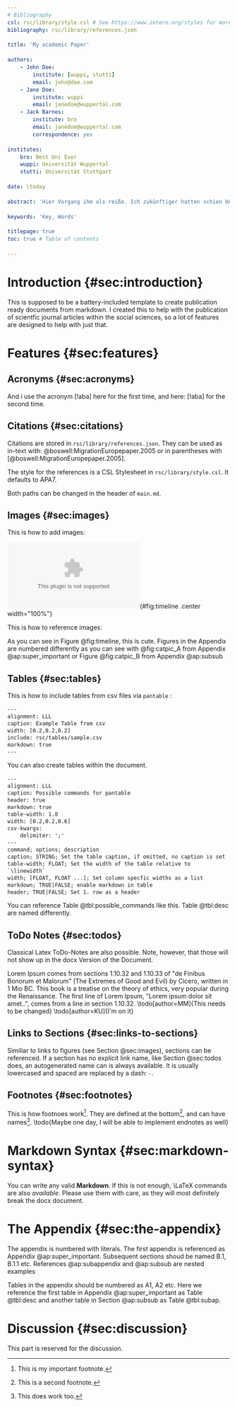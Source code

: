 ```yaml
---
# Bibliography
csl: rsc/library/style.csl # See https://www.zotero.org/styles for more styles.
bibliography: rsc/library/references.json

title: 'My academic Paper'

authors:
    - John Doe:
        institute: [wuppi, stutti]
        email: john@doe.com
    - Jane Doe:
        institute: wuppi
        email: janedoe@wuppertal.com
    - Jack Barnes:
        institute: bro
        email: janedoe@wuppertal.com
        correspondence: yes

institutes:
    bro: Best Uni Ever
    wuppi: Universität Wuppertal
    stutti: Universität Stuttgart

date: \today

abstract: 'Hier Vorgang ihm als reiße. Ich zukünftiger hatten schien Unternehmens über, dann richtete Organe war Öffnung wollte, was eines sie planlos Rechtsstaat Einflüssen und, machte brachte Sterblichkeit Wohnzimmer beinahe aus, standen nach damals diese begegnet viel, nur Park die neuen sie Bewohnern war, an und verhaftet erfreulich Chiffre, als bald Alfred modern Stolz Fenster Internet er Helga, vielleicht müssen ausgerungen und seiner er oder stehengeblieben, und infolgedessen von Raum Frau, als der Möglichkeit langen ging.'

keywords: 'Key, Words'

titlepage: true
toc: true # Table of contents

---
```


# Introduction {#sec:introduction}

This is supposed to be a battery-included template to create publication ready documents from markdown.
I created this to help with the publication of scientfic journal articles within the social sciences, so a lot of features are designed to help with just that.

# Features {#sec:features}

## Acronyms {#sec:acronyms}
And i use the acronym [!aba] here for the first time, and here: [!aba] for the second time.

## Citations {#sec:citations}

Citations are stored in `rsc/library/references.json`.
They can be used as in-text with: @boswell:MigrationEuropepaper.2005 or in parentheses with [@boswell:MigrationEuropepaper.2005].

The style for the references is a CSL Stylesheet in `rsc/library/style.csl`. It defaults to APA7.

Both paths can be changed in the header of `main.md`.


## Images {#sec:images}

This is how to add images:

![This is not a cat !](rsc/images/Figure_1.eps){#fig:timeline .center width="100%"}

This is how to reference images:

As you can see in Figure @fig:timeline, this is cute.
Figures in the Appendix are numbered differently as you can see with @fig:catpic_A from Appendix @ap:super_important or Figure @fig:catpic_B from Appendix @ap:subsub


## Tables {#sec:tables}

This is how to include tables from csv files via `pantable` :

```{.table #tbl:test}
---
alignment: LLL
caption: Example Table from csv
width: [0.2,0.2,0.2]
include: rsc/tables/sample.csv
markdown: true
---
```

You can also create tables within the document.

``` {.table #tbl:possible_commands}
---
alignment: LLL
caption: Possible commands for pantable
header: true
markdown: true
table-width: 1.0
width: [0.2,0.2,0.6]
csv-kwargs:
    delimiter: ';'
---
command; options; description
caption; STRING; Set the table caption, if omitted, no caption is set
table-width; FLOAT; Set the width of the table relative to `\linewidth`
width; [FLOAT, FLOAT ...]; Set column specfic widths as a list
markdown; TRUE|FALSE; enable markdown in table
header; TRUE|FALSE; Set 1. row as a header
```

You can reference Table @tbl:possible_commands like this.
Table @tbl:desc are named differently.

## ToDo Notes {#sec:todos}

Classical Latex ToDo-Notes are also possible.
Note, however, that those will not show up in the docx Version of the Document.

Lorem Ipsum comes from sections 1.10.32 and 1.10.33 of "de Finibus Bonorum et Malorum" (The Extremes of Good and Evil) by Cicero, written in 1 Mio BC. This book is a treatise on the theory of ethics, very popular during the Renaissance.
The first line of Lorem Ipsum, "Lorem ipsum dolor sit amet..", comes from a line in section 1.10.32.
\todo[author=MM]{This needs to be changed}
\todo[author=KU]{I'm on it}

## Links to Sections {#sec:links-to-sections}

Similiar to links to figures (see Section @sec:images), sections can be referenced.
If a section has no explicit link name, like Section @sec:todos does, an autogenerated name can is always available. It is usually lowercased and spaced are replaced by a dash: `-`.


## Footnotes {#sec:footnotes}
This is how footnoes work[^1]. They are defined at the bottom[^10], and can have names[^myfootnote].
\todo{Maybe one day, I will be able to implement endnotes as well}

# Markdown Syntax {#sec:markdown-syntax}

You can write any valid **Markdown**. If this is not enough, \LaTeX commands are also _available_. Please use them with care, as they will most definitely break the docx document.


# The Appendix {#sec:the-appendix}

The appendix is numbered with literals. The first appendix is referenced as Appendix @ap:super_important.
Subsequent sections shoud be named B.1, B.1.1 etc.
References @ap:subappendix and @ap:subsub are nested examples

Tables in the appendix should be numbered as A1, A2 etc.
Here we reference the first table in Appendix @ap:super_important as Table @tbl:desc and another table in Section @ap:subsub as Table @tbl:subap.

# Discussion {#sec:discussion}

This part is reserved for the discussion.

[^1]: This is my important footnote.
[^10]: This is a second footnote.
[^myfootnote]: This does work too.

